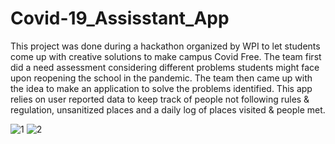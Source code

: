 # Covid-19_Assisstant_App

This project was done during a hackathon organized by WPI to let students come up with creative solutions to make campus Covid Free. The team first did a need assessment considering different problems students might face upon reopening the school in the pandemic. The team then came up with the idea to make an application to solve the problems identified. This app relies on user reported data to keep track of people not following rules & regulation, unsanitized places and a daily log of places visited & people met.

![1](https://user-images.githubusercontent.com/36654439/106354188-cfd33b00-62bd-11eb-9e5e-fcd4cdc578de.PNG)
![2](https://user-images.githubusercontent.com/36654439/106354189-d1046800-62bd-11eb-84e4-22e0a8bae0e0.PNG)

